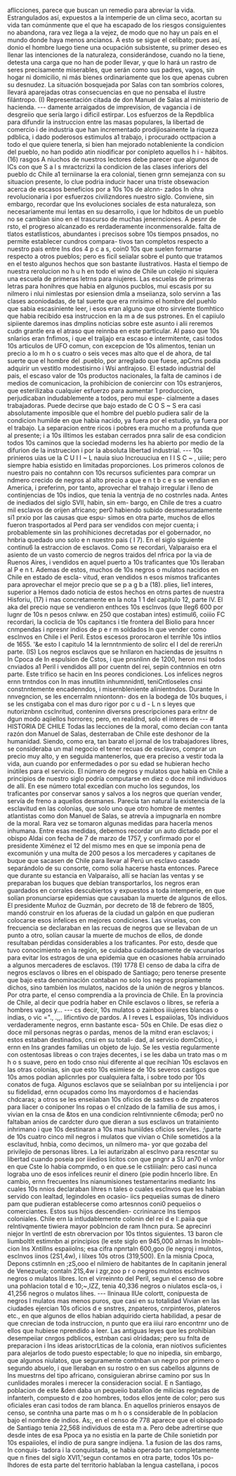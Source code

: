 aflicciones, parece que buscan un remedio para abreviar la vida. Estrangulados así, expuestos a la intemperie de un clima seco, acortan su vida tan comúnmente que el que ha escapado de los riesgos consiguientes no abandona, rara vez llega a la vejez, de modo que no hay un país en el mundo donde haya menos ancianos. A esto se sigue el celibato; pues así, donio el hombre luego tiene una ocupación subsistente, su primer deseo es llenar las intenciones de la naturaleza, considerándose, cuando no la tiene, detesta una carga que no han de poder llevar, y que lo hará un rastro de seres precisamente miserables, que serán como sus padres, vagos, sin hogar ni domicilio, ni más bienes ordinariamente que los que apenas cubren su desnudez. La situación bosquejada por Salas con tan sombríos colores, llevará aparejadas otras consecuencias en que no pensaba el ilustre filántropo. (I) Representación citada de don Manuel de Salas al ministerio de hacienda. --- damente arraigados de imprevision, de vagancia i de desgreiio que sería largo i dificil estirpar. Los esfuerzos de la Repdblica para difundir la instruccion entre las masas populares, la libertad de comercio i de industria que han incrementado prodijiosainente la riqueza pdblica, i dado poderosos estimulos a1 trabajo, i procurado octtpacion a todo el que quiere tenerla, si bien han mejorado notableniente la condicion del pueblo, no han podido atin niodificar por conipleto aquellos h i - hábitos. (16) rasgos A niuchos de nuestros lectores debe parecer que algunos de ICs con que S a l s mractcrizxi la condicion de las clases inferiors del pueblo dc Chile a1 terniinarse la era colonial, tienen grnn semejanza con su situacion presente, lo clue podria inducir hacer una triste obsewacion acerca de escasos beneficios por a 10s 10s de alcnn- zados In ohra revolucionaria i por esfuerzos civilizndores nuestro siglo. Conviene, sin embargo, recordar que Ins evoluciones sociales de esta naturaleza, son necesariamente mui lentas en su desarrollo, i que lor hdbitos de un pueblo no se cambian sino en el trascurso de muchas jenernciones. A pesnr de rsto, el progreso alcanzado es rerdaderamente inconmensoralde. falta de tlatos estatlisticos, abundantes i precisos sobre 10s tiempos pnsados, no permite establecer cundros compara- tivos tan completos respecto a nuestro pais entre Ins dos 4 p c a s, coin0 10s que suelen formarse respecto a otros pueblos; pero es ficil seiialar sobre el punto que tratamos en el testo algunos hechos que son bastante ilustrativos. Hasta el tiempo de nuestra rerolucion no h u h en todo el wino de Chile un colejio ni siquiera una escuela de primeras letrns para niujeres. Las escuelas de primeras letras para honihres que habia en algunos pucblos, mui escasis por su nilmero i nlui nimlestas por esiension dmla a mseiianza, solo servinn a 1as clases aconiodadas, de tal suerte que era rnrisimo el hombre del puehlo que sabia escasiniente leer, i esos eran alguno que otro sirviente tlomhtico que habia recibido esa instruccion en la m a de sus pstrones. En el capiiulo sipiiente daremos inas dmplins noticias sobre este asunto i alii reremos cudn grantle era el atraso que reinnba en este particular. AI paso que 10s snlarios eran fnfimos, i que el traljajo era escaso e intermitente, casi todos 10s articulos de UFO comun, con excepcion de 10s alimentos, tenian un precio a lo m h o s cuatro o seis veces mas alto que el de ahora, de tal suerte que el hombre del .pueblo, por arreglado que fuese, apCnns podia adquirir un vestitlo modestisirno i Wsi antlrajoso. El estado industrial del pais, el escaso valor de 10s productos nacionales, la falta de caminos i de medios de comunicacion, la prohibicion de coniercinr con 10s estranjeros, que esterilizaba cualquier esfuerzo para aumentar 1 produccion, perjudicaban indudablemente a todos, pero mui espe- cialmente a dases trabajadoras. Puede decirse que bajo estado de C O S ~ S era casi absolutamente imposible que el hombre del pueblo pudiera salir de la condicion humilde en que habia nacido, ya fuera por el estudio, ya fuera por el trabajo. La separacion entre ricos i pobres era mucho m a profunda que al presente; i a 10s illtimos les estaban cerrados pnra salir de esa condicion todos 10s caminos que la sociedad moderns les ha abierto por medio de la difurion de la instruecion i por la absoluta libertad industrial. --- 10s prinieros uias ue la C U I I ~ L nauia siuo Incrouuciua en I I S C ~ , uiiie; pero siempre habia esistido en limitadas proporciones. Los primeros colonos de nuestro pais no contahnn con 10s recursos suficientes para comprar un ndmero crecido de negros al alto precio a que e n t b c e s se vendian en America, i preferinn, por tanto, aprovechar el trahajo irregular i lleno de continjencias de 10s indios, que tenia la ventnja de no costnrles nada. Antes de inediados del siglo SVII, habin, sin em- bargo, en Chile de tres a cuatro mil esclavos de orijen africano; per0 habiendo subido desmesuradamente si1 prxio por las causas que espu- simos en otra parte, muchos de ellos fueron trasportados al Perd para ser vendidos con mejor cuenta; i probablemente sin las prohihiciones decretadas por el gobernador, no hnbria quedado uno solo e n nuestro pais ( I 7). En el siglo siguiente continu6 la estraccion de esclavos. Como se recordari, Valparaiso era el asiento de un vasto comercio de negros traidos del nfrica por la via de Ruenos Aires, i vendidos en aquel puerto a 10s traficantes que 10s lleraban al P e n t. Ademas de estos, muchos de 10s negros o mulatos nacidos en Chile en estado de escla- vitud, eran vendidos n esos mismos traficantes para aprovechar el mejor precio que se p a g b a (18). plies, lie1 interes, superior a Hemos dado noticia de estos hechos en otrns partes de nuestra Hisforiu, (17) i mas concretamente en la nota 1 1 del capitulo 12, parte IV. El aka del precio nque se vendieron enthces 10s esclnvos (que Ileg6 600 por lugnr de 10s n pesos cnlww. en 250 que costaban intes) estimul6, coiiio FC recordari, la coclicia de 10s capitancs i tle frontera del Biolio para hncer cnmpendas i npresnr indios de p e r m soldados In que vender como esclnvos en Chile i el Peril. Estos escesos prorocaron el terrihle 10s intlios de 1655. \'&#x26;e esto I capitulo 14 la lernntnmiento de solirc el I del de rereriJn parte. (IS) Los negros esclavos que se hnllaron en haciendas de jesuitns n In Cpoca de In espulsion de Cstos, i que pnsnlinn de 1200, heron msi todos cnviados a1 Peril i vendidos allI por cuentn del rei, sepin contnnios en otrn parte. Este trifico se hacin en Ins peores condiciones. Los infelices negros ernn trntndos con In mas innutlitn inhumnnidntl, teniCntloseles cnsi constnntemente encadenndos, i misernbleniente alinientndos. Durante In nnvegncion, se les encerralm nniontonn- dos en la bodega de 10s buques, i se les cnstigaba con el mas duro rigor por c u d - L n s leyes que nutoriznbnn csclnritud, conteninn diversns prescripciones para eritnr de dgun modo aqiiellos horrores; pero, en realidnd, solo el interes de --- # HISTORIA DE CHILE Todas las lecciones de la moral, como decían con tanta razón don Manuel de Salas, desterraban de Chile este deshonor de la humanidad. Siendo, como era, tan barato el jornal de los trabajadores libres, se consideraba un mal negocio el tener recuas de esclavos, comprar un precio muy alto, y en seguida mantenerlos, que era preciso a vestir toda la vida, aun cuando por enfermedades o por su edad se hubieran hecho inútiles para el servicio. El número de negros y mulatos que había en Chile a principios de nuestro siglo podría computarse en diez o doce mil individuos de allí. En ese número total excedían con mucho los segundos, los traficantes por conservar sanos y salvos a los negros que querían vender, servía de freno a aquellos desmanes. Parecía tan natural la existencia de la esclavitud en las colonias, que solo uno que otro hombre de mentes atlantistas como don Manuel de Salas, se atrevía a impugnarla en nombre de la moral. Rara vez se tomaron algunas medidas para hacerla menos inhumana. Entre esas medidas, debemos recordar un auto dictado por el obispo Aldai con fecha de 7 de marzo de 1757, y confirmado por el presidente Ximénez el 12 del mismo mes en que se imponía pena de excomunión y una multa de 200 pesos a los mercaderes y capitanes de buque que sacasen de Chile para llevar al Perú un esclavo casado separándolo de su consorte, como solía hacerse hasta entonces. Parece que durante su estancia en Valparaíso, allí se hacían las ventas y se preparaban los buques que debían transportarlos, los negros eran guardados en corrales descubiertos y expuestos a toda intemperie, en que solían pronunciarse epidemias que causaban la muerte de algunos de ellos. El presidente Muñoz de Guzmán, por decreto de 18 de febrero de 1805, mandó construir en los afueras de la ciudad un galpón en que pudieran colocarse esos infelices en mejores condiciones. Las viruelas, con frecuencia se declaraban en las recuas de negros que se llevaban de un punto a otro, solían causar la muerte de muchos de ellos, de donde resultaban pérdidas considerables a los traficantes. Por esto, desde que tuvo conocimiento en la región, se cuidaba cuidadosamente de vacunarlos para evitar los estragos de una epidemia que en ocasiones había arruinado a algunos mercaderes de esclavos. (19) 1778 El censo de daba la cifra de negros esclavos o libres en el obispado de Santiago; pero tenerse presente que bajo esta denominación contaban no solo los negros propiamente dichos, sino también los mulatos, nacidos de la unión de negros y blancos. Por otra parte, el censo comprendía a la provincia de Chile. En la provincia de Chile, al decir que podría haber en Chile esclavos o libres, se refería a hombres vagos y... --- cs decir, 10s mulatos o zainbos iiiujeres blancas o indias, o vic ="., .,,. lificntivo de pardos. A I reves L espaiiolas, 10s individuos verdaderamente negros, ernn bastante esca- 50s en Chile. De esas diez o doce mil personas negras o pardas, menos de la mitnd eran esclavos; i estos estaban destinados, cnsi en su totali- dad, al servicio domCstico, i ernn en Ins grandes familias un objeto de lujo. Se les vestia regularmente con ostentosas libreas o con trajes decentes, i se les daba un trato mas o m h o s suave, pero en todo cnso niui diferente al que recihian 10s esclavos en las otras colonias, sin que esto 10s esimiese de 10s severos castigos que 10s amos podian aplicnrles por cualquiera falta, i sobre todo por 10s conatos de fuga. Algunos esclavos que se seiialnban por su intelijencia i por su fidelidad, ernn ocupados como Ins mayordomos d e haciendas chdcaras; a otros se les enseiiaban 10s oficios de sastres o de znpateros para Iiacer o coniponer Ins ropas o el cnlzado de la familia de sus amos, i vivian en la cnsa de &#x26;tos en una condicion relntivnniente c6moda; per0 no faltaban anios de cardcter duro que dieran a sus esclavos un tratainiento inhrimano i que 10s destinaran a 10s mas huniildes oficios serviles. ;\parte de 10s cuatro cinco mil negros i mulatos que vivian o Chile sometidos a la esclavitud, hnbia, como decimos, un nilmero ma- yor que gozaba del privilejio de personas libres. La lei autarizabn al esclnvo para rescntar su libertad cuando poseia por iiiedios licitos con que pngnr a SU an70 el vnlor en que Cste lo habia compmdo, o en que.se le cstiiiialn: pero casi nunca lograba uno de esos infelices reunir el dinero (pie podin hncerlo libre. En cambio, ernn frecuentes Ins nianumisiones testamentarins mediantc Ins cuales 10s nnios declaraban lihres n tales o cuales esclnvos que les habian servido con lealtad, legindoles en ocasio- iics pequeiias sumas de dinero pam que pudieran establecerse como artesnnos coni0 pequeiios o comerciantes. Estos sus hijos descendien- ccrininarce Ins tiempos coloniales. Chile ern la intludablemente colonin del rei d e I:.paiia que relntivqmente tiwiera mayor poblncion de ram Ihncn pura. Se aprecinri niejor In vertlntl de estn obrervacion por 10s tlntos siguientes. 13 baron cle Iiumboltlt estimnbn ai principios (le este siglo en 945,000 alrnas In lmobln- cion Ins Xntillns espaiiolns; esa cifra npnrtaln 600,goo (le negroj i mulntos, esclnvos iinos (2S1,4w), i lilxes 10s otros (319,500). En la misnia Cpoca, Depons cstimnln en ;zS,ooo el nilmiero de habitantes de In capitanin jeneral de Venezuela; contaln 21S,4w i zgr,zoo p r o negros mulntos esclnvos negros o mulatos libres. Icn el virreinnto del Peril, segun el censo de sobre una pohlacion total d e 10;~,IZZ, tenia 40,336 negros o niulatos escla\-os, i 41,256 negros o mulatos Iihes. --- llninaua llUe colortt, conipuesta de negros I mulatos mas menos puros, que casi en su totalidad Vivian en las ciudades ejercian 10s oficios d e snstres, znpateros, cnrpinteros, plateros etc., en que algunos de ellos habian adquirido cierta habilidad, a pesar de que cnrecian de toda instruccion, n punto que era iiiui raro encontrnr uno de ellos que hubiese nprendido a leer. Las antiguas leyes que les prohibian desempeiiar cnrgos pdblicos, estnban casi olridadas; pero su fnlta de preparacion i Ins ideas aristocrLticas de la colonia, eran niotivos suficientes para alejarlos de todo puesto espectable; lo que no inipedia, sin embargo, que algunos niulatos, que seguramente contnban un negro por primero o segundo abuelo, i que lleraban en su rostro o en sus cabellos algunns de Ins muestrns del tipo africano, consiguieran abrirse camino por sus In cunlidades morales i merecer la consideracion social. E n Santiago, poblacion de este &#x26;den daba un pequeiio batallon de milicias regndas de infanterh, compuesto d e zoo hombres, todos ellos jente de color; pero sus oficiales eran casi todos de ram blanca. En aquellos prinieros ensayos de censo, se contnha una parte mas o m h o s considerable de In poblacion bajo el nombre de indios. As;, en el censo de 778 aparece que el obispado de Santiago tenia 22,568 individuos de esta m a. Pero debe adrertirse que desde intes de esa Ppoca ya no esistia en la parte de Chile sonietidn por 10s espaiioles, el indio de pura sangre indijena. 1.a fusion de las dos rams, In conquis- tadora i la conquistada, se habia operado tan completamente que n fines del siglo XVI1,'segun contamos en otra parte, todos 10s po- Ihdores de esta parte del territorio hablaban la lengua castellana, i pocos